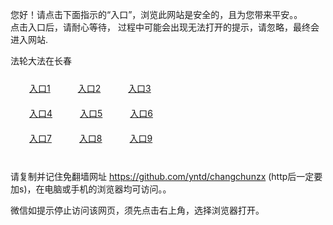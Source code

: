 您好！请点击下面指示的“入口”，浏览此网站是安全的，且为您带来平安。。 <br/>
点击入口后，请耐心等待， 过程中可能会出现无法打开的提示，请忽略，最终会进入网站. </br>

法轮大法在长春<br/>
<div style="padding:10px"><a style="margin:20px" target="_blank" href="https://d3tylrtx0x8cy3.cloudfront.net/2Qpsp?xjejzhgl" id="ccLink1" rel="nofollow">入口1</a> <a target="_blank" style="margin:20px" href="https://d2lvsg10nb8lu1.cloudfront.net/2Qpsp?bgxdl" id="ccLink2" rel="nofollow">入口2</a> <a style="margin:20px" target="_blank" href="https://d2jsn51ko0cc6.cloudfront.net/2Qpsp?ufcgzyi" id="ccLink3" rel="nofollow">入口3</a></div>

<div style="padding:10px" ><a style="margin:20px" target="_blank" href="https://d3tylrtx0x8cy3.cloudfront.net/2Qpsp?xjejzhgl" id="ccLink4" rel="nofollow">入口4</a> <a style="margin:20px" href="https://d2lvsg10nb8lu1.cloudfront.net/2Qpsp?bgxdl" target="_blank" id="ccLink5" rel="nofollow">入口5</a> <a style="margin:20px" href="https://d2jsn51ko0cc6.cloudfront.net/2Qpsp?ufcgzyi" target="_blank" id="ccLink6" rel="nofollow">入口6</a></div>

<div style="padding:10px"><a style="margin:20px" target="_blank" href="https://d3tylrtx0x8cy3.cloudfront.net/2Qpsp?xjejzhgl" id="ccLink7" rel="nofollow">入口7</a> <a style="margin:20px" href="https://d2lvsg10nb8lu1.cloudfront.net/2Qpsp?bgxdl" target="_blank" id="ccLink8" rel="nofollow">入口8</a> <a style="margin:20px" target="_blank" href="https://d2jsn51ko0cc6.cloudfront.net/2Qpsp?ufcgzyi" id="ccLink9" rel="nofollow">入口9</a></div>

<br/>



请复制并记住免翻墙网址 https://github.com/yntd/changchunzx (http后一定要加s)，在电脑或手机的浏览器均可访问。。<br/>

微信如提示停止访问该网页，须先点击右上角，选择浏览器打开。
